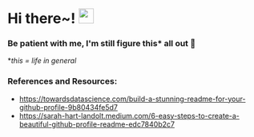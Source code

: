 <!-- [![Header](https://raw.githubusercontent.com/MartinHeinz/<OWNER>/<OWNER>/readme_header.png "Header")](https://some-url.dev/) -->

# Hi there~!  <img src="https://raw.githubusercontent.com/MartinHeinz/MartinHeinz/master/wave.gif" width="30px">

<!--
**gone-explauren/gone-explauren** is a ✨ _special_ ✨ repository because its `README.md` (this file) appears on your GitHub profile.

Here are some ideas to get you started:

- 🔭 I’m currently working on ...
- 🌱 I’m currently learning ...
- 👯 I’m looking to collaborate on ...
- 🤔 I’m looking for help with ...
- 💬 Ask me about ...
- 📫 How to reach me: ...
- 😄 Pronouns: ...
- ⚡ Fun fact: ...
-->

### Be patient with me, I'm still figure this* all out 🌱
 **this = life in general*

### References and Resources:

* <https://towardsdatascience.com/build-a-stunning-readme-for-your-github-profile-9b80434fe5d7>
* <https://sarah-hart-landolt.medium.com/6-easy-steps-to-create-a-beautiful-github-profile-readme-edc7840b2c7>
